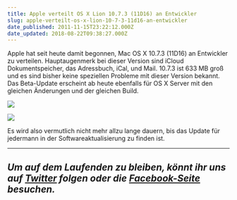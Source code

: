 ```yaml
---
title: Apple verteilt OS X Lion 10.7.3 (11D16) an Entwickler
slug: apple-verteilt-os-x-lion-10-7-3-11d16-an-entwickler
date_published: 2011-11-15T23:22:12.000Z
date_updated: 2018-08-22T09:38:27.000Z
---
```


Apple hat seit heute damit begonnen, Mac OS X 10.7.3 (11D16) an Entwickler zu verteilen. Hauptaugenmerk bei dieser Version sind iCloud Dokumentspeicher, das Adressbuch, iCal, und Mail. 10.7.3 ist 633 MB groß und es sind bisher keine speziellen Probleme mit dieser Version bekannt. Das Beta-Update erscheint ab heute ebenfalls für OS X Server mit den gleichen Änderungen und der gleichen Build.

[![](//picdump.thafaker.de/2011/11/screen-shot-2011-11-15-at-5-18-58-pm-500x137.png)](__GHOST_URL__/apple-verteilt-os-x-lion-10-7-3-11d16-an-entwickler/screen-shot-2011-11-15-at-5-18-58-pm-500x137/)

[![](//picdump.thafaker.de/2011/11/screen-shot-2011-11-15-at-5-32-04-pm1.png)](__GHOST_URL__/apple-verteilt-os-x-lion-10-7-3-11d16-an-entwickler/screen-shot-2011-11-15-at-5-32-04-pm1/)

Es wird also vermutlich nicht mehr allzu lange dauern, bis das Update für jedermann in der Softwareaktualisierung zu finden ist.

---
*Um auf dem Laufenden zu bleiben, könnt ihr uns auf [Twitter](http://twitter.com/#%21/thafakerde) folgen oder die [Facebook-Seite](http://de-de.facebook.com/pages/thafaker-auf-Beton/154600141278763) besuchen.*
---
